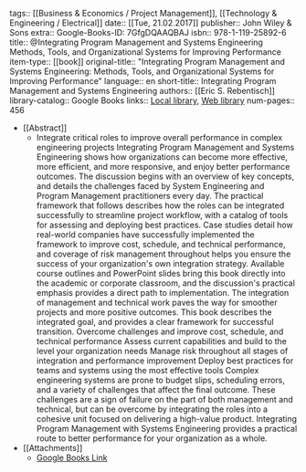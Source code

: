 tags:: [[Business & Economics / Project Management]], [[Technology & Engineering / Electrical]]
date:: [[Tue, 21.02.2017]]
publisher:: John Wiley & Sons
extra:: Google-Books-ID: 7GfgDQAAQBAJ
isbn:: 978-1-119-25892-6
title:: @Integrating Program Management and Systems Engineering Methods, Tools, and Organizational Systems for Improving Performance
item-type:: [[book]]
original-title:: "Integrating Program Management and Systems Engineering: Methods, Tools, and Organizational Systems for Improving Performance"
language:: en
short-title:: Integrating Program Management and Systems Engineering
authors:: [[Eric S. Rebentisch]]
library-catalog:: Google Books
links:: [Local library](zotero://select/library/items/3Z29LN22), [Web library](https://www.zotero.org/users/6520516/items/3Z29LN22)
num-pages:: 456

- [[Abstract]]
	- Integrate critical roles to improve overall performance in complex engineering projects Integrating Program Management and Systems Engineering shows how organizations can become more effective, more efficient, and more responsive, and enjoy better performance outcomes. The discussion begins with an overview of key concepts, and details the challenges faced by System Engineering and Program Management practitioners every day. The practical framework that follows describes how the roles can be integrated successfully to streamline project workflow, with a catalog of tools for assessing and deploying best practices. Case studies detail how real-world companies have successfully implemented the framework to improve cost, schedule, and technical performance, and coverage of risk management throughout helps you ensure the success of your organization's own integration strategy. Available course outlines and PowerPoint slides bring this book directly into the academic or corporate classroom, and the discussion's practical emphasis provides a direct path to implementation. The integration of management and technical work paves the way for smoother projects and more positive outcomes. This book describes the integrated goal, and provides a clear framework for successful transition.  Overcome challenges and improve cost, schedule, and technical performance Assess current capabilities and build to the level your organization needs Manage risk throughout all stages of integration and performance improvement Deploy best practices for teams and systems using the most effective tools  Complex engineering systems are prone to budget slips, scheduling errors, and a variety of challenges that affect the final outcome. These challenges are a sign of failure on the part of both management and technical, but can be overcome by integrating the roles into a cohesive unit focused on delivering a high-value product. Integrating Program Management with Systems Engineering provides a practical route to better performance for your organization as a whole.
- [[Attachments]]
	- [Google Books Link](https://books.google.ae/books?id=7GfgDQAAQBAJ)